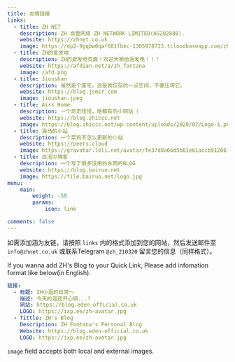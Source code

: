 ```yaml
---
title: 友情链接
links:
  - title: ZH NET
    description: ZH 自营网络 ZH NETWORK LIMITED(AS202888).
    website: https://zhnet.co.uk
    image: https://dp2-9gqbw0qaf681fbec-1305978723.tcloudbaseapp.com/zhnet/logoonly-removebg-preview.png
  - title: ZH的爱发电
    description: ZH的爱发电页面！欢迎大家给涵发电！！！
    website: https://afdian.net/a/zh_fontana
    image: /afd.png
  - title: Jioushan
    description: 虽然是个废宅，这是我仅存的一点空间，不要压垮它。
    website: https://blog.jsmsr.com
    image: jioushan.jpeg
  - title: Airs Home
    description: 一个奇奇怪怪，啥都有的小网站（
    website: https://blog.zhiccc.net
    image: https://blog.zhiccc.net/wp-content/uploads/2020/07/Logo-1.png
  - title: 海马的小站
    description: 一个菜鸡不怎么更新的小站
    website: https://peers.cloud
    image: https://gravatar.loli.net/avatar/fe37d8a66d5b81e61accb912067ef1b7?s=64&d=mm&r=g
  - title: 白渃の博客
    description: 一个写了很多没用的东西的BLOG
    website: https://blog.bairuo.net
    image: https://file.bairuo.net/logo.jpg
menu:
    main: 
        weight: -50
        params:
            icon: link

comments: false
---
```


如需添加涵为友链，请按照 `links` 内的格式添加到您的网站，然后发送邮件至 `info@zhnet.co.uk` 或联系Telegram `@zh_210320` 留言您的信息（同样格式）。 

If you wanna add ZH's Blog to your Quick Link, Please add infomation format like below(in English).

```yaml
链接:
  - 标题: ZH小涵的日常～
    描述: 今天的涵还开心嘛...?
    网站: https://blog.eden-official.co.uk
    LOGO: https://ixp.ee/zh-avatar.jpg
  - Tittle: ZH's Blog
    Description: ZH Fontana's Personal Blog
    Website: https://blog.eden-official.co.uk
    LOGO: https://ixp.ee/zh-avatar.jpg
```

`image` field accepts both local and external images.
